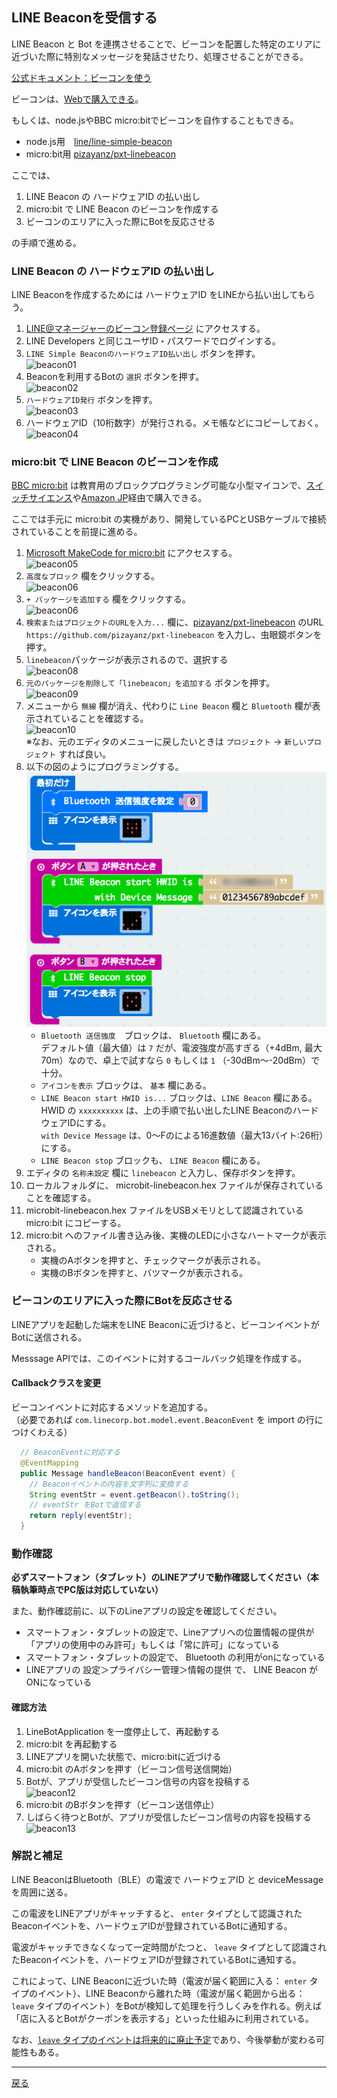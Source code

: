 ## LINE Beaconを受信する

LINE Beacon と Bot を連携させることで、ビーコンを配置した特定のエリアに近づいた際に特別なメッセージを発話させたり、処理させることができる。

[公式ドキュメント：ビーコンを使う](https://developers.line.me/ja/docs/messaging-api/using-beacons/)

ビーコンは、[Webで購入できる](https://beacon.theshop.jp/items/6617930)。

もしくは、node.jsやBBC micro:bitでビーコンを自作することもできる。

- node.js用　[line/line-simple-beacon](https://github.com/line/line-simple-beacon)
- micro:bit用 [pizayanz/pxt-linebeacon](https://github.com/pizayanz/pxt-linebeacon)

ここでは、

1. LINE Beacon の ハードウェアID の払い出し
2. micro:bit で LINE Beacon のビーコンを作成する
3. ビーコンのエリアに入った際にBotを反応させる

の手順で進める。

### LINE Beacon の ハードウェアID の払い出し

LINE Beaconを作成するためには ハードウェアID をLINEから払い出してもらう。

1. [LINE@マネージャーのビーコン登録ページ](https://admin-official.line.me/beacon/register) にアクセスする。
2. LINE Developers と同じユーザID・パスワードでログインする。
3. `LINE Simple BeaconのハードウェアID払い出し` ボタンを押す。<br />![beacon01](beacon01.png)
4. Beaconを利用するBotの `選択` ボタンを押す。<br />![beacon02](beacon02.png)
5. `ハードウェアID発行` ボタンを押す。<br />![beacon03](beacon03.png)
6. ハードウェアID（10桁数字）が発行される。メモ帳などにコピーしておく。<br />![beacon04](beacon04.png)

### micro:bit で LINE Beacon のビーコンを作成

[BBC micro:bit](https://microbit.org/ja/guide/) は教育用のブロックプログラミング可能な小型マイコンで、[スイッチサイエンス]()や[Amazon JP]()経由で購入できる。

ここでは手元に micro:bit の実機があり、開発しているPCとUSBケーブルで接続されていることを前提に進める。

1. [Microsoft MakeCode for micro:bit](https://makecode.microbit.org/) にアクセスする。<br />![beacon05](beacon05.png)
2. `高度なブロック` 欄をクリックする。<br />![beacon06](beacon06.png)
3. `+ パッケージを追加する` 欄をクリックする。<br />![beacon06](beacon07.png) 
4. `検索またはプロジェクトのURLを入力...` 欄に、[pizayanz/pxt-linebeacon](https://github.com/pizayanz/pxt-linebeacon) のURL `https://github.com/pizayanz/pxt-linebeacon` を入力し、虫眼鏡ボタンを押す。
5. `linebeacon`パッケージが表示されるので、選択する<br />![beacon08](beacon08.png)
6. `元のパッケージを削除して「linebeacon」を追加する` ボタンを押す。<br />![beacon09](beacon09.png)
7. メニューから `無線` 欄が消え、代わりに `Line Beacon` 欄と `Bluetooth` 欄が表示されていることを確認する。<br />![beacon10](beacon10.png)<br />※なお、元のエディタのメニューに戻したいときは `プロジェクト` → `新しいプロジェクト` すれば良い。
8. 以下の図のようにプログラミングする。<br />![beacon11](beacon11.png)
    - `Bluetooth 送信強度`　ブロックは、 `Bluetooth` 欄にある。<br />デフォルト値（最大値）は `7` だが、電波強度が高すぎる（+4dBm, 最大70m）なので、卓上で試すなら `0` もしくは `1` （-30dBm〜-20dBm）で十分。
    - `アイコンを表示` ブロックは、 `基本` 欄にある。 
    - `LINE Beacon start HWID is...` ブロックは、`LINE Beacon` 欄にある。<br />HWID の `xxxxxxxxxx` は、上の手順で払い出したLINE BeaconのハードウェアIDにする。<br />`with Device Message` は、0〜Fのによる16進数値（最大13バイト:26桁）にする。
    - `LINE Beacon stop` ブロックも、 `LINE Beacon` 欄にある。
9. エディタの `名称未設定` 欄に `linebeacon` と入力し、保存ボタンを押す。
10. ローカルフォルダに、 microbit-linebeacon.hex ファイルが保存されていることを確認する。
11. microbit-linebeacon.hex ファイルをUSBメモリとして認識されている micro:bit にコピーする。
12. micro:bit へのファイル書き込み後、実機のLEDに小さなハートマークが表示される。
    - 実機のAボタンを押すと、チェックマークが表示される。
    - 実機のBボタンを押すと、バツマークが表示される。

### ビーコンのエリアに入った際にBotを反応させる

LINEアプリを起動した端末をLINE Beaconに近づけると、ビーコンイベントがBotに送信される。

Messsage APIでは、このイベントに対するコールバック処理を作成する。

#### Callbackクラスを変更

ビーコンイベントに対応するメソッドを追加する。<br/>（必要であれば `com.linecorp.bot.model.event.BeaconEvent` を import の行につけくわえる）

```java
  // BeaconEventに対応する
  @EventMapping
  public Message handleBeacon(BeaconEvent event) {
    // Beaconイベントの内容を文字列に変換する
    String eventStr = event.getBeacon().toString();
    // eventStr をBotで返信する
    return reply(eventStr);
  }
```

### 動作確認

**必ずスマートフォン（タブレット）のLINEアプリで動作確認してください（本稿執筆時点でPC版は対応していない）**

また、動作確認前に、以下のLineアプリの設定を確認してください。

- スマートフォン・タブレットの設定で、Lineアプリへの位置情報の提供が「アプリの使用中のみ許可」もしくは「常に許可」になっている
- スマートフォン・タブレットの設定で、 Bluetooth の利用がonになっている
- LINEアプリの 設定＞プライバシー管理＞情報の提供 で、 LINE Beacon がONになっている

#### 確認方法 

1. LineBotApplication を一度停止して、再起動する
2. micro:bit を再起動する
3. LINEアプリを開いた状態で、micro:bitに近づける
4. micro:bit のAボタンを押す（ビーコン信号送信開始）
5. Botが、アプリが受信したビーコン信号の内容を投稿する<br />![beacon12](beacon12.png)
6. micro:bit のBボタンを押す（ビーコン送信停止）
7. しばらく待つとBotが、アプリが受信したビーコン信号の内容を投稿する<br />![beacon13](beacon13.png)

### 解説と補足

LINE BeaconはBluetooth（BLE）の電波で ハードウェアID と deviceMessage を周囲に送る。

この電波をLINEアプリがキャッチすると、 `enter` タイプとして認識されたBeaconイベントを、ハードウェアIDが登録されているBotに通知する。

電波がキャッチできなくなって一定時間がたつと、 `leave` タイプとして認識されたBeaconイベントを、ハードウェアIDが登録されているBotに通知する。

これによって、LINE Beaconに近づいた時（電波が届く範囲に入る： `enter` タイプのイベント）、LINE Beaconから離れた時（電波が届く範囲から出る： `leave` タイプのイベント）をBotが検知して処理を行うしくみを作れる。例えば「店に入るとBotがクーポンを表示する」といった仕組みに利用されている。

なお、[`leave` タイプのイベントは将来的に廃止予定](https://developers.line.me/ja/reference/messaging-api/#beacon-event-types)であり、今後挙動が変わる可能性もある。

-----

[戻る](../../README.md)
